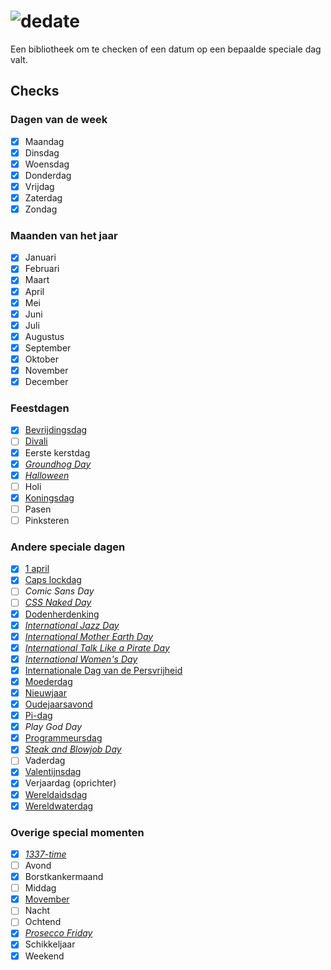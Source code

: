 # ![dedate](https://deidee.com/logo.png?str=deDate)

Een bibliotheek om te checken of een datum op een bepaalde speciale dag valt.

## Checks

### Dagen van de week

- [x] Maandag
- [x] Dinsdag
- [x] Woensdag
- [x] Donderdag
- [x] Vrijdag
- [x] Zaterdag
- [x] Zondag

### Maanden van het jaar

- [x] Januari
- [x] Februari
- [x] Maart
- [x] April
- [x] Mei
- [x] Juni
- [x] Juli
- [x] Augustus
- [x] September
- [x] Oktober
- [x] November
- [x] December

### Feestdagen

- [x] [Bevrijdingsdag](https://nl.wikipedia.org/wiki/Bevrijdingsdag)
- [ ] [Divali](https://nl.wikipedia.org/wiki/Divali)
- [x] Eerste kerstdag
- [x] [_Groundhog Day_](https://nl.wikipedia.org/wiki/Groundhog_Day_(feestdag))
- [x] [_Halloween_](https://nl.wikipedia.org/wiki/Halloween)
- [ ] Holi
- [x] [Koningsdag](https://nl.wikipedia.org/wiki/Koningsdag_(Nederland))
- [ ] Pasen
- [ ] Pinksteren

### Andere speciale dagen

- [x] [1 april](https://nl.wikipedia.org/wiki/1_aprilgrap)
- [x] [Caps lockdag](https://nl.wikipedia.org/wiki/Caps_lock#Internationale_Caps_lockdag)
- [ ] _Comic Sans Day_
- [ ] [_CSS Naked Day_](https://web.archive.org/web/20120317143559/http://naked.dustindiaz.com/)
- [x] [Dodenherdenking](https://nl.wikipedia.org/wiki/Nationale_Dodenherdenking)
- [x] [_International Jazz Day_](https://en.wikipedia.org/wiki/International_Jazz_Day)
- [x] [_International Mother Earth Day_](https://en.wikipedia.org/wiki/International_Mother_Earth_Day)
- [x] [_International Talk Like a Pirate Day_](https://en.wikipedia.org/wiki/International_Talk_Like_a_Pirate_Day)
- [x] [_International Women's Day_](https://en.wikipedia.org/wiki/International_Women%27s_Day)
- [x] [Internationale Dag van de Persvrijheid](https://nl.wikipedia.org/wiki/Internationale_Dag_van_de_Persvrijheid)
- [x] [Moederdag](https://nl.wikipedia.org/wiki/Moederdag)
- [x] [Nieuwjaar](https://nl.wikipedia.org/wiki/Nieuwjaar)
- [x] [Oudejaarsavond](https://en.wikipedia.org/wiki/New_Year%27s_Eve)
- [x] [Pi-dag](https://nl.wikipedia.org/wiki/Pi-dag)
- [x] _Play God Day_
- [x] [Programmeursdag](https://nl.wikipedia.org/wiki/Programmeursdag)
- [x] [_Steak and Blowjob Day_](https://en.wikipedia.org/wiki/Steak_and_Blowjob_Day)
- [ ] Vaderdag
- [x] [Valentijnsdag](https://nl.wikipedia.org/wiki/Valentijnsdag)
- [x] Verjaardag (oprichter)
- [x] [Wereldaidsdag](https://nl.wikipedia.org/wiki/Wereldaidsdag)
- [x] [Wereldwaterdag](https://nl.wikipedia.org/wiki/Wereldwaterdag)

### Overige special momenten

- [x] [_1337-time_](https://nl.wikipedia.org/wiki/Leet)
- [ ] Avond
- [x] Borstkankermaand
- [ ] Middag
- [x] [Movember](https://nl.movember.com/)
- [ ] Nacht
- [ ] Ochtend
- [x] [_Prosecco Friday_](https://proseccofriday.com/)
- [x] Schikkeljaar
- [x] Weekend
